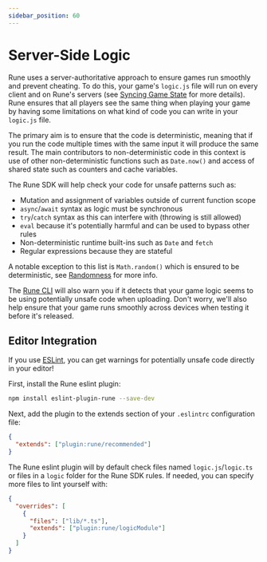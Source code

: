 ```yaml
---
sidebar_position: 60
---
```


# Server-Side Logic

Rune uses a server-authoritative approach to ensure games run smoothly and prevent cheating. To do this, your game's `logic.js` file will run on every client and on Rune's servers (see [Syncing Game State](../how-it-works/syncing-game-state) for more details). Rune ensures that all players see the same thing when playing your game by having some limitations on what kind of code you can write in your `logic.js` file.

The primary aim is to ensure that the code is deterministic, meaning that if you run the code multiple times with the same input it will produce the same result. The main contributors to non-deterministic code in this context is use of other non-deterministic functions such as `Date.now()` and access of shared state such as counters and cache variables.

The Rune SDK will help check your code for unsafe patterns such as:

- Mutation and assignment of variables outside of current function scope
- `async`/`await` syntax as logic must be synchronous
- `try`/`catch` syntax as this can interfere with  (throwing is still allowed)
- `eval` because it's potentially harmful and can be used to bypass other rules
- Non-deterministic runtime built-ins such as `Date` and `fetch`
- Regular expressions because they are stateful

A notable exception to this list is `Math.random()` which is ensured to be deterministic, see [Randomness](randomness.md) for more info.

The [Rune CLI](publishing/cli.md) will also warn you if it detects that your game logic seems to be using potentially unsafe code when uploading. Don't worry, we'll also help ensure that your game runs smoothly across devices when testing it before it's released.

## Editor Integration

If you use [ESLint](https://eslint.org/), you can get warnings for potentially unsafe code directly in your editor!

First, install the Rune eslint plugin:

```bash
npm install eslint-plugin-rune --save-dev
```

Next, add the plugin to the extends section of your `.eslintrc` configuration file:

```json
{
  "extends": ["plugin:rune/recommended"]
}
```

The Rune eslint plugin will by default check files named `logic.js`/`logic.ts` or files in a `logic` folder for the Rune SDK rules. If needed, you can specify more files to lint yourself with:

```json
{
  "overrides": [
    {
      "files": ["lib/*.ts"],
      "extends": ["plugin:rune/logicModule"]
    }
  ]
}
```
